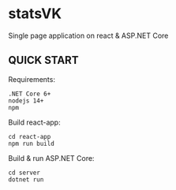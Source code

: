 statsVK
=======
Single page application on react & ASP.NET Core

QUICK START
-----------

Requirements:
  
	.NET Core 6+
  	nodejs 14+
  	npm

Build react-app:

	cd react-app
	npm run build

Build & run ASP.NET Core:

 	cd server
  	dotnet run
